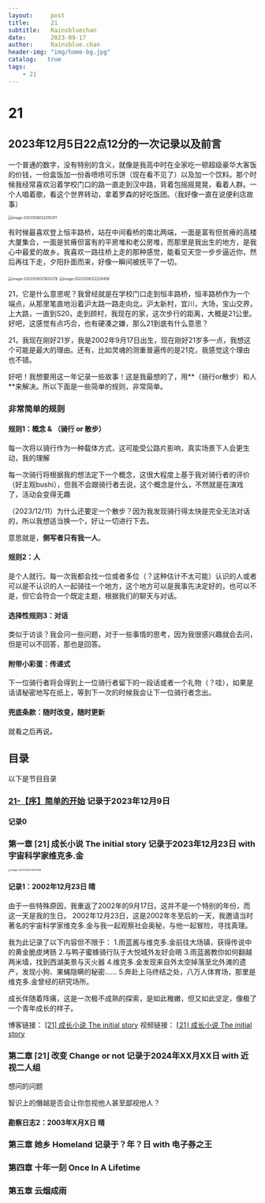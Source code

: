 ```yaml
---
layout:     post
title:      21
subtitle:   Rainsbluechan
date:       2023-09-17
author:     Rainsblue.chan
header-img: "img/home-bg.jpg"
catalog:   true
tags:
    - 21
---
```


# 21

## 2023年12月5日22点12分的一次记录以及前言

一个普通的数字，没有特别的含义，就像是我高中时在全家吃一顿超级豪华大客饭的价钱，一份盒饭加一份香喷喷可乐饼（现在看不见了）以及加一个饮料。那个时候我经常喜欢沿着学校门口的路一直走到汉中路，背着包摇摇晃晃，看着人群。一个人唱着歌，看这个世界转动，拿着罗森的好吃饭团。（我好像一直在说便利店故事）

<img src="https://cdn.jsdelivr.net/gh/rainsbluechan/bgimage@main/img/202312061222777.png" alt="image-20231206122255311" style="zoom:50%;" />

有时候最喜欢登上恒丰路桥，站在中间看桥的南北两端，一面是富有但贫瘠的高楼大厦集合，一面是贫瘠但富有的平房堆和老公房堆，而那里是我出生的地方，是我心中最爱的故乡。我喜欢一路往桥上走的那种感觉，能看见天空一步步逼近你，然后再往下走，夕阳扑面而来，好像一瞬间被抚平了一切。

<img src="https://cdn.jsdelivr.net/gh/rainsbluechan/bgimage@main/img/202312061219064.png" alt="image-20231206121920278" style="zoom: 50%;" />

<img src="https://cdn.jsdelivr.net/gh/rainsbluechan/bgimage@main/img/202312061222214.png" alt="image-20231206122229456" style="zoom:50%;" />

21，它是什么意思呢？我曾经就是在学校门口走到恒丰路桥，恒丰路桥作为一个端点，从那里笔直地沿着沪太路一路走向北，沪太新村，宜川，大场，宝山交界，上大路，一直到S20，走到顾村，我现在的家，这次步行的距离，大概是21公里。好吧，这感觉有点巧合，也有硬凑之嫌，那么21到底有什么意思？

21，我现在刚好21岁，我是2002年9月17日出生，现在刚好21岁多一点，我想这个可能是最大的理由。还有，比如灵魂的测重普遍传的是21克，我感觉这个理由也不错。

好吧！我想要用这一年记录一些故事！这是我最想的了，用**（骑行or散步）和人**来解决。所以下面是一些简单的规则，非常简单。

### 非常简单的规则

#### 规则1：概念 & （骑行 or 散步）

每一次将以骑行作为一种载体方式，这可能受公路片影响，真实场景下人会更生动，我的理解

每一次骑行将根据我的想法定下一个概念，这很大程度上基于我对骑行者的评价（好主观bushi），但我不会跟骑行者去说，这个概念是什么，不然就是在演戏了，活动会变得无趣

（2023/12/11）为什么还要定一个散步？因为我发现骑行得太快是完全无法对话的，所以我想适当换一个，好让一切进行下去。

意思就是，**侧写者只有我一人**。

#### 规则2：人

是个人就行。每一次我都会找一位或者多位（？这种估计不太可能）认识的人或者可以是不认识的人一起骑往一个地方，这个地方可以是我事先决定好的，也可以不是，但它会符合一个既定主题，根据我们的聊天与对话。

#### 选择性规则3：对话

类似于访谈？我会问一些问题，对于一些事情的思考，因为我很感兴趣就会去问，但是可以不回答，那也是回答。

#### 附带小彩蛋：传递式

下一位骑行者将会得到上一位骑行者留下的一段话或者一个礼物（？哇），如果是话请秘密地写在纸上，等到下一次的时候我会让下一位骑行者念出。

#### 兜底条款：随时改变，随时更新

就看之后再说。

## 目录

以下是节目目录

### [21-【序】简单的开始](https://rainsbluechan.github.io/2023/12/09/21-%E5%BA%8F-%E7%AE%80%E5%8D%95%E7%9A%84%E5%BC%80%E5%A7%8B/)  记录于2023年12月9日

#### 记录0

### 第一章   ⌈21⌋ 成长小说 The initial story  记录于2023年12月23日  with  宇宙科学家维克多.金

<img src="https://cdn.jsdelivr.net/gh/rainsbluechan/bgimage@main/img/202312192235150.png" alt="image-20231219223526788" style="zoom: 33%;" />

#### 记录1：2002年12月23日 晴

由于一些特殊原因，我重返了2002年的9月17日。这并不是一个特别的年份，而这一天是我的生日。
2002年12月23日，这是2002年冬至后的一天，我邀请当时著名的宇宙科学家维克多.金与我一起观察社会奥秘，与他一起冒险，寻找真理。

我为此记录了以下内容但不限于：
1.雨蓝酱与维克多.金前往大场镇，获得传说中的黄金脆皮烤肠
2.与鸭子蜜蜂骑行队于大悦城外友好会晤
3.雨蓝酱教你如何翻越两米墙，找到西湖美景与灭火器
4.维克多.金发现来自外太空掉落至北外滩的遗产，发现小狗、果蝇隐瞒的秘密......
5.奔赴上马终结之处，八万人体育场，那里是维克多.金曾经的研究场所。

成长伴随着阵痛，这是一次极不成熟的探索，是如此稚嫩，但又如此坚定，像极了一个青年成长的样子。

博客链接： [[21] 成长小说 The initial story](https://rainsbluechan.github.io/2023/12/23/21-%E6%88%90%E9%95%BF%E5%B0%8F%E8%AF%B4/)
视频链接： [⌈21⌋ 成长小说 The initial story](https://www.bilibili.com/video/BV19c411C77v/?share_source=copy_web&vd_source=30c6f8538ba84a9cd544b546db0da32b)

### 第二章   ⌈21⌋ 改变 Change or not 记录于2024年XX月XX日  with  近视二人组

想问的问题

智识上的僭越是否会让你忽视他人甚至鄙视他人？

#### 勘察日志2：2003年X月X日 晴

### 第三章   她乡 Homeland 记录于？年？日  with  电子券之王

### 第四章   十年一刻 Once In A Lifetime

### 第五章 云烟成雨



